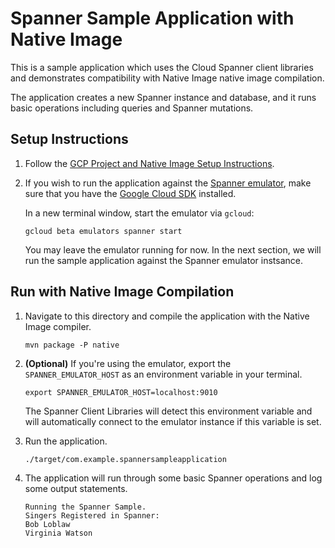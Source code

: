 # Spanner Sample Application with Native Image

This is a sample application which uses the Cloud Spanner client libraries and demonstrates compatibility with Native Image native image compilation.

The application creates a new Spanner instance and database, and it runs basic operations including queries and Spanner mutations.

## Setup Instructions

1. Follow the [GCP Project and Native Image Setup Instructions](../../README.md).

2. If you wish to run the application against the [Spanner emulator](https://cloud.google.com/spanner/docs/emulator), make sure that you have the [Google Cloud SDK](https://cloud.google.com/sdk) installed.

    In a new terminal window, start the emulator via `gcloud`:
    
    ```
    gcloud beta emulators spanner start
    ```
   
    You may leave the emulator running for now.
    In the next section, we will run the sample application against the Spanner emulator instsance.
    
## Run with Native Image Compilation

1. Navigate to this directory and compile the application with the Native Image compiler.

    ```
    mvn package -P native
    ```

2. **(Optional)** If you're using the emulator, export the `SPANNER_EMULATOR_HOST` as an environment variable in your terminal.
   
    ```
    export SPANNER_EMULATOR_HOST=localhost:9010
    ``` 
   
    The Spanner Client Libraries will detect this environment variable and will automatically connect to the emulator instance if this variable is set.
    
3. Run the application.
    
    ```
    ./target/com.example.spannersampleapplication 
    ```

4. The application will run through some basic Spanner operations and log some output statements.

    ```
    Running the Spanner Sample.
    Singers Registered in Spanner:
    Bob Loblaw
    Virginia Watson
    ```